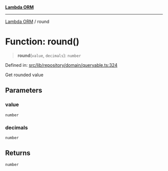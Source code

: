 [**Lambda ORM**](../README.md)

***

[Lambda ORM](../README.md) / round

# Function: round()

> **round**(`value`, `decimals`): `number`

Defined in: [src/lib/repository/domain/queryable.ts:324](https://github.com/lambda-orm/lambdaorm-base/blob/5f10bdc7d0f008296efbcbe89bc2bf1ed03aaaef/src/lib/repository/domain/queryable.ts#L324)

Get rounded value

## Parameters

### value

`number`

### decimals

`number`

## Returns

`number`
